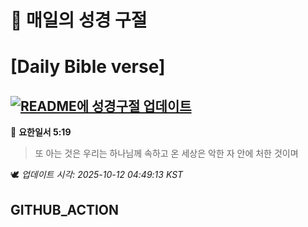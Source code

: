 # 🙏 매일의 성경 구절
# [Daily Bible verse]
## [![README에 성경구절 업데이트](https://github.com/DONGSUKA/first_test/actions/workflows/update-readme-bible.yml/badge.svg)](https://github.com/DONGSUKA/first_test/actions/workflows/update-readme-bible.yml)
<!-- START_BIBLE_VERSE -->
📖 **요한일서 5:19**
> 또 아는 것은 우리는 하나님께 속하고 온 세상은 악한 자 안에 처한 것이며

🕊️ _업데이트 시각: 2025-10-12 04:49:13 KST_
  <!-- END_BIBLE_VERSE -->
## GITHUB_ACTION

